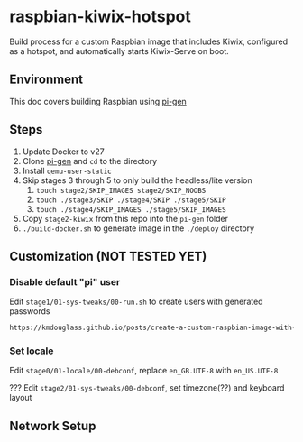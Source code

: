 # raspbian-kiwix-hotspot
Build process for a custom Raspbian image that includes Kiwix, configured as a hotspot, and automatically starts Kiwix-Serve on boot.

## Environment
This doc covers building Raspbian using [pi-gen](https://github.com/RPi-Distro/pi-gen)

## Steps
1. Update Docker to v27
2. Clone [pi-gen](https://github.com/RPi-Distro/pi-gen) and `cd` to the directory
3. Install `qemu-user-static`
4. Skip stages 3 through 5 to only build the headless/lite version
   1. `touch stage2/SKIP_IMAGES stage2/SKIP_NOOBS`
   2. `touch ./stage3/SKIP ./stage4/SKIP ./stage5/SKIP`
   3. `touch ./stage4/SKIP_IMAGES ./stage5/SKIP_IMAGES`
5. Copy `stage2-kiwix` from this repo into the `pi-gen` folder
6. `./build-docker.sh` to generate image in the `./deploy` directory


## Customization (NOT TESTED YET)
### Disable default "pi" user
Edit `stage1/01-sys-tweaks/00-run.sh` to create users with generated passwords

```bash
https://kmdouglass.github.io/posts/create-a-custom-raspbian-image-with-pi-gen-part-1/
```

### Set locale
Edit `stage0/01-locale/00-debconf`, replace `en_GB.UTF-8` with `en_US.UTF-8`

??? Edit `stage2/01-sys-tweaks/00-debconf`, set timezone(??) and keyboard layout


## Network Setup
